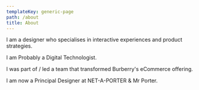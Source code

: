 ```yaml
---
templateKey: generic-page
path: /about
title: About
---
```

I am a designer who specialises in interactive experiences and product strategies. 

I am Probably a Digital Technologist. 

I was part of / led a team that transformed Burberry's eCommerce offering.

I am now a Principal Designer at NET-A-PORTER & Mr Porter.
